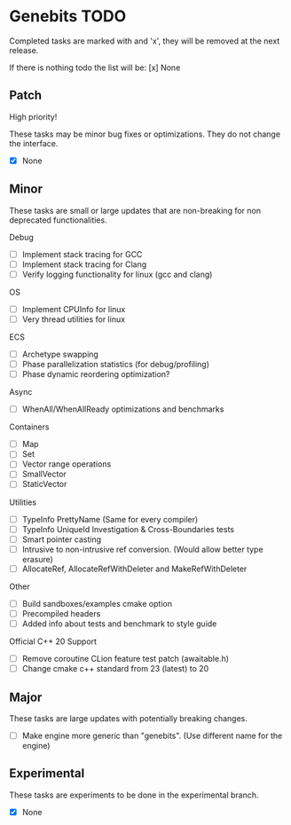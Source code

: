 # Genebits TODO

Completed tasks are marked with and 'x', they will be removed at the next release.

If there is nothing todo the list will be: [x] None

## Patch

High priority!

These tasks may be minor bug fixes or optimizations. They do not change the interface.

- [x] None

## Minor

These tasks are small or large updates that are non-breaking for non deprecated functionalities.

Debug

- [ ] Implement stack tracing for GCC
- [ ] Implement stack tracing for Clang
- [ ] Verify logging functionality for linux (gcc and clang)

OS

- [ ] Implement CPUInfo for linux
- [ ] Very thread utilities for linux

ECS

- [ ] Archetype swapping
- [ ] Phase parallelization statistics (for debug/profiling)
- [ ] Phase dynamic reordering optimization?

Async

- [ ] WhenAll/WhenAllReady optimizations and benchmarks

Containers

- [ ] Map
- [ ] Set
- [ ] Vector range operations
- [ ] SmallVector
- [ ] StaticVector

Utilities

- [ ] TypeInfo PrettyName (Same for every compiler)
- [ ] TypeInfo UniqueId Investigation & Cross-Boundaries tests
- [ ] Smart pointer casting
- [ ] Intrusive to non-intrusive ref conversion. (Would allow better type erasure)
- [ ] AllocateRef, AllocateRefWithDeleter and MakeRefWithDeleter

Other

- [ ] Build sandboxes/examples cmake option
- [ ] Precompiled headers
- [ ] Added info about tests and benchmark to style guide

Official C++ 20 Support

- [ ] Remove coroutine CLion feature test patch (awaitable.h)
- [ ] Change cmake c++ standard from 23 (latest) to 20

## Major

These tasks are large updates with potentially breaking changes.

- [ ] Make engine more generic than "genebits". (Use different name for the engine)

## Experimental

These tasks are experiments to be done in the experimental branch.

- [x] None
